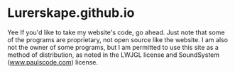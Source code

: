 # Lurerskape.github.io
Yee
If you'd like to take my website's code, go ahead. Just note that
some of the programs are proprietary, not open source like the
website.
I am also not the owner of some programs, but I am permitted to use this site as a method of distribution, as noted in the LWJGL license and SoundSystem (www.paulscode.com) license.
